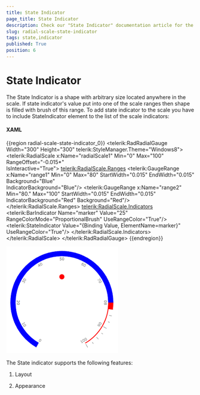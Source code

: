 ```yaml
---
title: State Indicator
page_title: State Indicator
description: Check our "State Indicator" documentation article for the RadGauge WPF control.
slug: radial-scale-state-indicator
tags: state,indicator
published: True
position: 6
---
```


# State Indicator

The State Indicator is a shape with arbitrary size located anywhere in the scale. If state indicator's value put into one of the scale ranges then shape is filled with brush of this range. To add state indicator to the scale you have to include StateIndicator element to the list of the scale indicators:

#### __XAML__
{{region radial-scale-state-indicator_0}}
	<telerik:RadRadialGauge Width="300" Height="300" telerik:StyleManager.Theme="Windows8">
	    <telerik:RadialScale x:Name="radialScale1"
	                            Min="0" Max="100"                                 
	                            RangeOffset="-0.015*"                                 
	                            IsInteractive="True">
	        <telerik:RadialScale.Ranges>
	            <telerik:GaugeRange x:Name="range1"
	                                Min="0" Max="80"
	                                StartWidth="0.015"
	                                EndWidth="0.015"
	                                Background="Blue"  
	                                IndicatorBackground="Blue"/>
	            <telerik:GaugeRange x:Name="range2"
	                                Min="80." Max="100"
	                                StartWidth="0.015"
	                                EndWidth="0.015"
	                                IndicatorBackground="Red"
	                                Background="Red"/>
	        </telerik:RadialScale.Ranges>
	        <telerik:RadialScale.Indicators>                    
	            <telerik:BarIndicator Name="marker" Value="25" RangeColorMode="ProportionalBrush" UseRangeColor="True"/>
	            <!--The State Indicator:-->
	            <telerik:StateIndicator Value="{Binding Value, ElementName=marker}" UseRangeColor="True"/>
	        </telerik:RadialScale.Indicators>
	    </telerik:RadialScale>
	</telerik:RadRadialGauge>
{{endregion}}

![](images/RadialScaleStateIndicator.png)

The State indicator supports the following features:

1. Layout 

2. Appearance 
